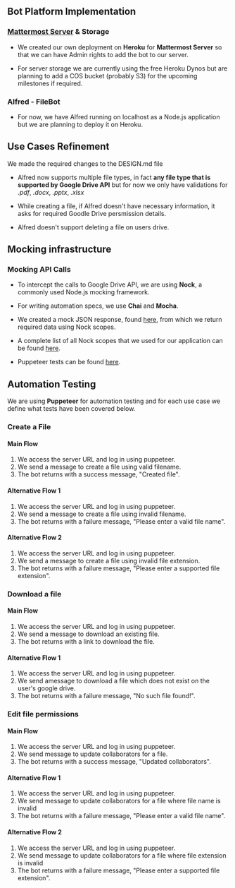 ## Bot Platform Implementation

### [Mattermost Server](https://mattermost-csc510-9.herokuapp.com/) & Storage

 - We created our own deployment on **Heroku** for **Mattermost Server** so that we can have Admin rights to add the bot to our server. 

 - For server storage we are currently using the free Heroku Dynos but are planning to add a COS bucket (probably S3) for the upcoming milestones if required.

### Alfred - FileBot

 - For now, we have Alfred running on localhost as a Node.js application but we are planning to deploy it on Heroku.

## Use Cases Refinement

We made the required changes to the DESIGN.md file

 - Alfred now supports multiple file types, in fact **any file type that is supported by Google Drive API** but for now we only have validations for _.pdf_, _.docx_, _.pptx_, _.xlsx_
 
 - While creating a file, if Alfred doesn't have necessary information, it asks for required Goodle Drive persmission details.
 
 - Alfred doesn't support deleting a file on users drive.

## Mocking infrastructure

### Mocking API Calls

 - To intercept the calls to Google Drive API, we are using **Nock**, a commonly used Node.js mocking framework. 
 
 - For writing automation specs, we use **Chai** and **Mocha**.
 
 - We created a mock JSON response, found [here](https://github.ncsu.edu/csc510-fall2019/CSC510-9/blob/pilot/src/mock.json), from which we return required data using Nock scopes.
 
 - A complete list of all Nock scopes that we used for our application can be found [here](https://github.ncsu.edu/csc510-fall2019/CSC510-9/blob/pilot/src/helper.js).
 
 - Puppeteer tests can be found [here](https://github.ncsu.edu/csc510-fall2019/CSC510-9/tree/master/test).

## Automation Testing

We are using **Puppeteer** for automation testing and for each use case we define what tests have been covered below.

### Create a File

#### Main Flow

1. We access the server URL and log in using puppeteer.
2. We send a message to create a file using valid filename.
3. The bot returns with a success message, "Created file".

#### Alternative Flow 1

1. We access the server URL and log in using puppeteer.
2. We send a message to create a file using invalid filename.
3. The bot returns with a failure message, "Please enter a valid file name".

#### Alternative Flow 2

1. We access the server URL and log in using puppeteer.
2. We send a message to create a file using invalid file extension.
3. The bot returns with a failure message, "Please enter a supported file extension".

### Download a file

#### Main Flow

1. We access the server URL and log in using puppeteer.
2. We send a message to download an existing file.
3. The bot returns with a link to download the file.

#### Alternative Flow 1

1. We access the server URL and log in using puppeteer.
2. We send amessage to download a file which does not exist on the user's google drive.
3. The bot returns with a failure message, "No such file found!".

### Edit file permissions

#### Main Flow

1. We access the server URL and log in using puppeteer.
2. We send message to update collaborators for a file.
3. The bot returns with a success message, "Updated collaborators".

#### Alternative Flow 1

1. We access the server URL and log in using puppeteer.
2. We send message to update collaborators for a file where file name is invalid
3. The bot returns with a failure message, "Please enter a valid file name".

#### Alternative Flow 2

1. We access the server URL and log in using puppeteer.
2. We send message to update collaborators for a file where file extension is invalid
3. The bot returns with a failure message, "Please enter a supported file extension".
